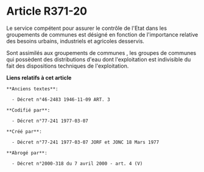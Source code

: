 # Article R371-20

Le service compétent pour assurer le contrôle de l'Etat dans les groupements de communes est désigné en fonction de
l'importance relative des besoins urbains, industriels et agricoles desservis. 

Sont assimilés aux groupements de communes , les groupes de communes qui possèdent des distributions d'eau dont
l'exploitation est indivisible du fait des dispositions techniques de l'exploitation.

**Liens relatifs à cet article**

	**Anciens textes**:

	  - Décret n°46-2483 1946-11-09 ART. 3

	**Codifié par**:

	  - Décret n°77-241 1977-03-07

	**Créé par**:

	  - Décret n°77-241 1977-03-07 JORF et JONC 18 Mars 1977

	**Abrogé par**:

	  - Décret n°2000-318 du 7 avril 2000 - art. 4 (V)
